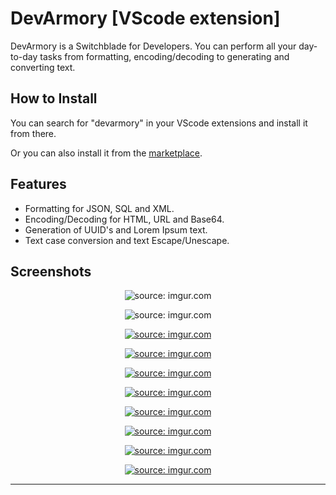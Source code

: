 # DevArmory [VScode extension]

DevArmory is a Switchblade for Developers. You can perform all your day-to-day tasks from formatting, encoding/decoding to generating and converting text. 

## How to Install

You can search for "devarmory" in your VScode extensions and install it from there. 

Or you can also install it from the [marketplace](https://marketplace.visualstudio.com/items?itemName=CharithBhat.devarmory).

## Features

* Formatting for JSON, SQL and XML.
* Encoding/Decoding for HTML, URL and Base64.
* Generation of UUID's and Lorem Ipsum text.
* Text case conversion and text Escape/Unescape.

## Screenshots
<!-- case converter -->
<p align="center">
    <a ><img src="https://i.imgur.com/x6VqqgC.png" title="source: imgur.com" /></a> 
</p>
<!-- text escaper -->
<p align="center">
    <a><img src="https://i.imgur.com/UcOVGts.png" title="source: imgur.com"/></a>
<p>
<!-- need to add sizes from here -->
<!-- html encoder -->
<p align="center">
    <a href="https://imgur.com/lXuNrEq"><img src="https://i.imgur.com/lXuNrEq.png" title="source: imgur.com" /></a>
<p>
<!-- base64 encoder -->
<p align="center">
    <a href="https://imgur.com/YOR39Ng"><img src="https://i.imgur.com/YOR39Ng.png" title="source: imgur.com" /></a>
<p>
<!-- url encoder -->
<p align="center">
    <a href="https://imgur.com/seyqoZY"><img src="https://i.imgur.com/seyqoZY.png" title="source: imgur.com" /></a>
<p>
<!-- xml formatter -->
<p align="center">
    <a href="https://imgur.com/RzO1QhJ"><img src="https://i.imgur.com/RzO1QhJ.png" title="source: imgur.com" /></a>
<p>
<!-- sql formatter -->
<p align="center">
    <a href="https://imgur.com/dgJ2y2q"><img src="https://i.imgur.com/dgJ2y2q.png" title="source: imgur.com" /></a>
<p>
<!-- json formatter -->
<p align="center">
    <a href="https://imgur.com/TOMKH7X"><img src="https://i.imgur.com/TOMKH7X.png" title="source: imgur.com" /></a>
<p>
<!-- lorem generator -->
<p align="center">
    <a href="https://imgur.com/31tTQBr"><img src="https://i.imgur.com/31tTQBr.png" title="source: imgur.com" /></a>
<p>
<!-- uuid generator -->
<p align="center">
    <a href="https://imgur.com/uJAo3Hn"><img src="https://i.imgur.com/uJAo3Hn.png" title="source: imgur.com" /></a>
<p>



---


